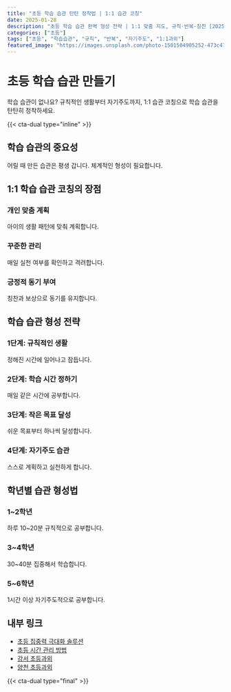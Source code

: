 ```yaml
---
title: "초등 학습 습관 탄탄 정착법 | 1:1 습관 코칭"
date: 2025-01-28
description: "초등 학습 습관 완벽 형성 전략 | 1:1 맞춤 지도, 규칙·반복·칭찬 [2025년]"
categories: ["초등"]
tags: ["초등", "학습습관", "규칙", "반복", "자기주도", "1:1과외"]
featured_image: "https://images.unsplash.com/photo-1501504905252-473c47e087f8?w=1200&h=630&fit=crop"
---
```


# 초등 학습 습관 만들기

학습 습관이 없나요? 규칙적인 생활부터 자기주도까지, 1:1 습관 코칭으로 학습 습관을 탄탄히 정착하세요.

{{< cta-dual type="inline" >}}

## 학습 습관의 중요성

어릴 때 만든 습관은 평생 갑니다. 체계적인 형성이 필요합니다.

## 1:1 학습 습관 코칭의 장점

### 개인 맞춤 계획
아이의 생활 패턴에 맞춰 계획합니다.

### 꾸준한 관리
매일 실천 여부를 확인하고 격려합니다.

### 긍정적 동기 부여
칭찬과 보상으로 동기를 유지합니다.

## 학습 습관 형성 전략

### 1단계: 규칙적인 생활
정해진 시간에 일어나고 잠듭니다.

### 2단계: 학습 시간 정하기
매일 같은 시간에 공부합니다.

### 3단계: 작은 목표 달성
쉬운 목표부터 하나씩 달성합니다.

### 4단계: 자기주도 습관
스스로 계획하고 실천하게 합니다.

## 학년별 습관 형성법

### 1~2학년
하루 10~20분 규칙적으로 공부합니다.

### 3~4학년
30~40분 집중해서 학습합니다.

### 5~6학년
1시간 이상 자기주도적으로 공부합니다.

## 내부 링크
- [초등 집중력 극대화 솔루션](../../elementary/elementary-concentration/)
- [초등 시간 관리 방법](../../elementary/elementary-time-management/)
- [강서 초등과외](../../local/gangseo-elementary/)
- [양천 초등과외](../../local/yangcheon-elementary/)

{{< cta-dual type="final" >}}
